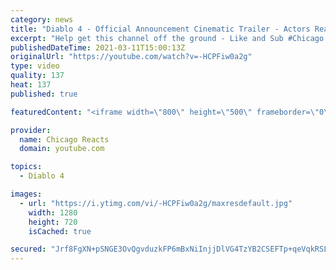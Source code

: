 ```yaml
---
category: news
title: "Diablo 4 - Official Announcement Cinematic Trailer - Actors React"
excerpt: "Help get this channel off the ground - Like and Sub #Chicago #Blind #React."
publishedDateTime: 2021-03-11T15:00:13Z
originalUrl: "https://youtube.com/watch?v=-HCPFiw0a2g"
type: video
quality: 137
heat: 137
published: true

featuredContent: "<iframe width=\"800\" height=\"500\" frameborder=\"0\" src=\"https://www.youtube.com/embed/-HCPFiw0a2g\" allow=\"accelerometer; autoplay; encrypted-media; gyroscope; picture-in-picture\" allowfullscreen></iframe>"

provider:
  name: Chicago Reacts
  domain: youtube.com

topics:
  - Diablo 4

images:
  - url: "https://i.ytimg.com/vi/-HCPFiw0a2g/maxresdefault.jpg"
    width: 1280
    height: 720
    isCached: true

secured: "Jrf8FgXN+pSNGE3OvQgvduzkFP6mBxNiInjjDlVG4TzYB2CSEFTp+qeVqkRSL8gCNtokmlgr2TUao8HYULpmKgUSF4ZIVXbaFpxBEjyFdUW2AnZX+IJDWjtZlmpSLVx0wGMyHnDJydqEHigcmbQ6pduyi957Z48vbwvq5KGxc1PXMrFuN1AHSlhmhKmKywmtdU+C2/wZ3Pz7bax3U4euEa4fVw3Iy582w+g/g9DigCEfFJwwNexWwCFlH3SLlFemCh9vvLAZz3uxvZGwwsmahXvbr+5SQVEuLGAUbjd7NPNVq5isNzUl067P7VA7p9rqcji+rdyJosPf3uhNKCNb0QwGfjuX+KOmUaeOmE3wvpJIXA+coDPK0R9lQpWNGXFSwqM+2PsVHpGOLHRSRSS/5lYC/yCWOWVIXzI/r1pqTjB2J7MH8nQ2mbi+mDwN+2+W;b1vZIQYVZMCWIycgpND1tQ=="
---
```



